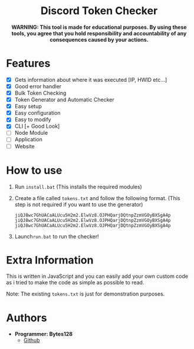 <h1 align="center">Discord Token Checker</h1>
<p align="center"><strong>WARNING: This tool is made for educational purposes. By using these tools, you agree that you hold responsibility and accountability of any consequences caused by your actions.</strong></p>

# Features

- [x] Gets information about where it was executed [IP, HWID etc...]
- [x] Good error handler
- [x] Bulk Token Checking
- [x] Token Generator and Automatic Checker
- [x] Easy setup
- [x] Easy configuration
- [x] Easy to modify
- [x] CLI [+ Good Look]
- [ ] Node Module
- [ ] Application
- [ ] Website

# How to use

1. Run `install.bat` (This installs the required modules)

2. Create a file called `tokens.txt` and follow the following format. (This step is not required if you want to use the generator)

   ```
   jiQJ8wc7GhUACaALUcu5H2m2.ElwVz8.OJPHQarjDQtnpZzmVGOyBXSgA4p
   jiQJ8wc7GhUACaALUcu5H2m2.ElwVz8.OJPHQarjDQtnpZzmVGOyBXSgA4p
   jiQJ8wc7GhUACaALUcu5H2m2.ElwVz8.OJPHQarjDQtnpZzmVGOyBXSgA4p
   ```

3. Launch`run.bat` to run the checker!

# Extra Information

This is written in JavaScript and you can easily add your own custom code as i tried to make the code as simple as possible to read.

Note: The existing `tokens.txt` is just for demonstration purposes.

# Authors

- **Programmer: Bytes128**
  - [Github](https://github.com/Bytes128)
